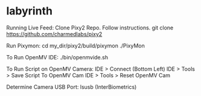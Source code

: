 # labyrinth

Running Live Feed:
Clone Pixy2 Repo. Follow instructions.
git clone https://github.com/charmedlabs/pixy2

Run Pixymon:
cd my_dir/pixy2/build/pixymon
./PixyMon

To Run OpenMV IDE:
./bin/openmvide.sh

To Run Script on OpenMV Camera:
IDE > Connect (Bottom Left)
IDE > Tools > Save Script To OpenMV Cam
IDE > Tools > Reset OpenMV Cam

Determine Camera USB Port:
lsusb (InterBiometrics)